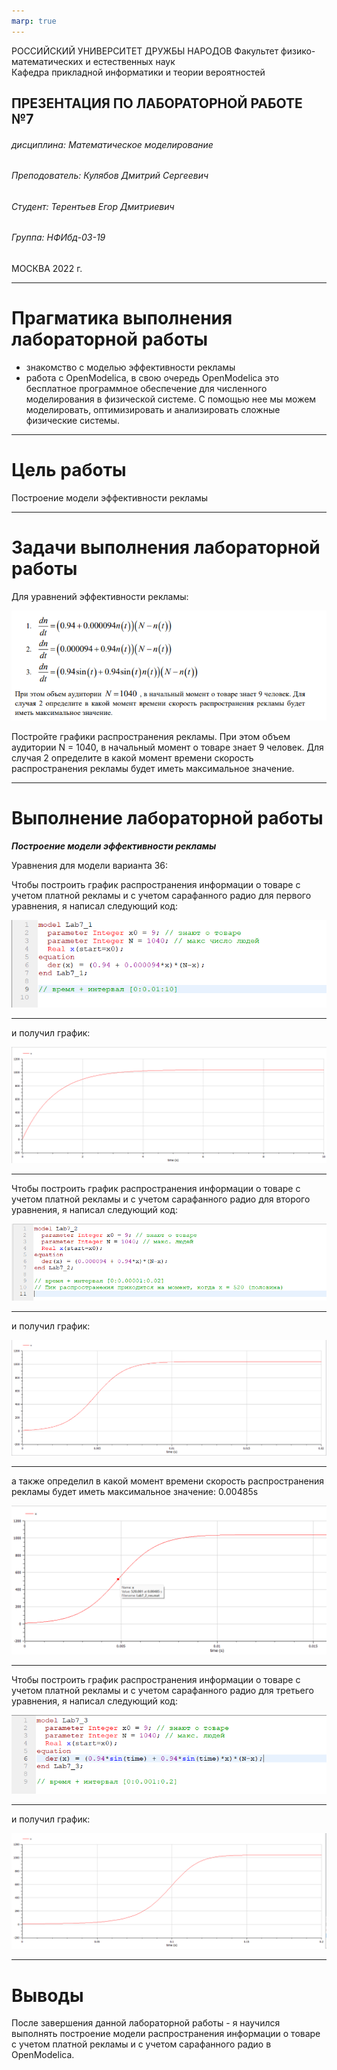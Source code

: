 ```yaml
---
marp: true
---
```


<style>
section.titleslide h6
{
    text-align: right;
}
section.titleslide
{
    text-align: center;
}
</style>

<!-- _class: titleslide -->

РОССИЙСКИЙ УНИВЕРСИТЕТ ДРУЖБЫ НАРОДОВ
Факультет физико-математических и естественных наук  
 Кафедра прикладной информатики и теории вероятностей

## ПРЕЗЕНТАЦИЯ ПО ЛАБОРАТОРНОЙ РАБОТЕ №7

###### дисциплина: Математическое моделирование

###### Преподователь: Кулябов Дмитрий Сергеевич

###### Студент: Терентьев Егор Дмитриевич

###### Группа: НФИбд-03-19

МОСКВА
2022 г.

---

# Прагматика выполнения лабораторной работы

- знакомство с моделью эффективности рекламы
- работа с OpenModelica, в свою очередь OpenModelica это бесплатное программное обеспечение для численного моделирования в физической системе. С помощью нее мы можем моделировать, оптимизировать и анализировать сложные физические системы.

---

# Цель работы

Построение модели эффективности рекламы

---

# Задачи выполнения лабораторной работы

Для уравнений эффективности рекламы:

![img2. Уравнения для модели варианта 36](img/task_36variant.png "Уравнения для модели варианта 36")

Постройте графики распространения рекламы.
При этом объем аудитории N = 1040, в начальный момент о товаре знает 9 человек. Для случая 2 определите в какой момент времени скорость распространения рекламы будет иметь максимальное значение.

---

# Выполнение лабораторной работы

**_Построение модели эффективности рекламы_**

Уравнения для модели варианта 36:

Чтобы построить график распространения информации о товаре с учетом платной рекламы и с учетом сарафанного радио для первого уравнения, я написал следующий код:

![img3. Код для постоения графика модели распространения рекламы в варианте](img/code_1.png "Код для постоения графика модели распространения рекламы в варианте")

---

и получил график:

![img4. График модели распространения рекламы для первого уравнения](img/graph_1.png "График модели распространения рекламы для первого уравнения")

---

Чтобы построить график распространения информации о товаре с учетом платной рекламы и с учетом сарафанного радио для второго уравнения, я написал следующий код:

![img5. Код для постоения графика модели распространения рекламы в варианте](img/code_2.png "Код для постоения графика модели распространения рекламы в варианте")

---

и получил график:

![img6. График модели распространения рекламы для второго уравнения](img/graph_2.png "График модели распространения рекламы для второго уравнения")

---

а также определил в какой момент времени скорость распространения рекламы будет иметь максимальное значение: 0.00485s

![img7. макс скорость распррекламы](img/time_of_max_value_graph.png "маскимальная скорость распространения рекламы")

---

Чтобы построить график распространения информации о товаре с учетом платной рекламы и с учетом сарафанного радио для третьего уравнения, я написал следующий код:

![img8. Код для постоения графика модели распространения рекламы в варианте](img/code_3.png "Код для постоения графика модели распространения рекламы в варианте")

---

и получил график:

![img9. График модели распространения рекламы для третьего уравнения](img/graph_3.png "График модели распространения рекламы для третьего уравнения")

---

# Выводы

После завершения данной лабораторной работы - я научился выполнять построение модели распространения информации о товаре с учетом платной рекламы и с учетом сарафанного радио в OpenModelica.
